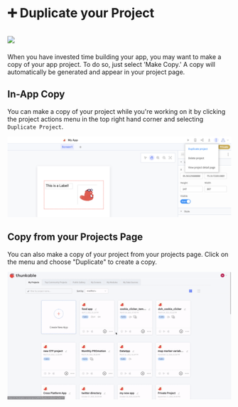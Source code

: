 # ➕ Duplicate your Project

## ![](.gitbook/assets/iosviewiconmake_tr.png)

When you have invested time building your app, you may want to make a copy of your app project. To do so, just select 'Make Copy.' A copy will automatically be generated and appear in your project page.

## In-App Copy

You can make a copy of your project while you're working on it by clicking the project actions menu in the top right hand corner and selecting `Duplicate Project`.

![](.gitbook/assets/screen-shot-2021-04-12-at-9.09.53-am.png)

## Copy from your Projects Page

You can also make a copy of your project from your projects page. Click on the menu and choose "Duplicate" to create a copy.

![](.gitbook/assets/duplicate_project.gif)





